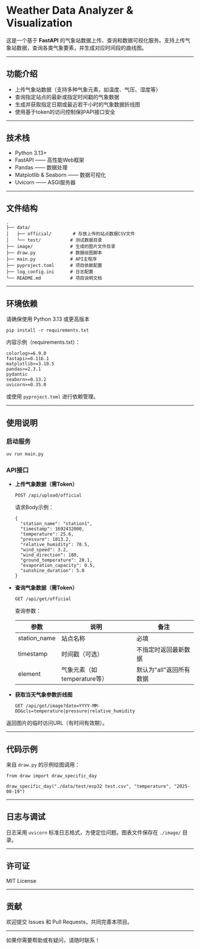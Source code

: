 # Weather Data Analyzer & Visualization

这是一个基于 **FastAPI** 的气象站数据上传、查询和数据可视化服务。支持上传气象站数据，查询各类气象要素，并生成对应时间段的曲线图。

---

## 功能介绍

- 上传气象站数据（支持多种气象元素，如温度、气压、湿度等）
- 查询指定站点的最新或指定时间戳的气象数据
- 生成并获取指定日期或最近若干小时的气象数据折线图
- 使用基于token的访问控制保护API接口安全

---

## 技术栈

- Python 3.13+
- FastAPI —— 高性能Web框架
- Pandas —— 数据处理
- Matplotlib & Seaborn —— 数据可视化
- Uvicorn —— ASGI服务器

---

## 文件结构

```
.
├── data/
│   ├── official/        # 存放上传的站点数据CSV文件
│   └── test/           # 测试数据目录
├── image/              # 生成的图片文件目录
├── draw.py             # 数据绘图脚本
├── main.py             # API主程序
├── pyproject.toml      # 项目依赖配置
├── log_config.ini      # 日志配置
└── README.md           # 项目说明文档
```

---

## 环境依赖

请确保使用 Python 3.13 或更高版本

```
pip install -r requirements.txt
```

内容示例（requirements.txt）：
```
colorlog>=6.9.0
fastapi>=0.116.1
matplotlib>=3.10.5
pandas>=2.3.1
pydantic
seaborn>=0.13.2
uvicorn>=0.35.0
```

或使用 `pyproject.toml` 进行依赖管理。

---

## 使用说明

### 启动服务

```
uv run main.py
```

### API接口

- **上传气象数据（需Token）**

  `POST /api/upload/official`

  请求Body示例：

  ```
  {
    "station_name": "station1",
    "timestamp": 1692432000,
    "temperature": 25.6,
    "pressure": 1013.2,
    "relative_humidity": 78.5,
    "wind_speed": 3.2,
    "wind_direction": 180,
    "ground_temperature": 20.1,
    "evaporation_capacity": 0.5,
    "sunshine_duration": 5.0
  }
  ```

- **查询气象数据（需Token）**

  `GET /api/get/official`

  查询参数：

  | 参数          | 说明                  | 备注                   |
  | ------------- | --------------------- | ---------------------- |
  | station_name  | 站点名称              | 必填                   |
  | timestamp     | 时间戳（可选）        | 不指定时返回最新数据   |
  | element       | 气象元素（如temperature等） | 默认为"all"返回所有数据 |

- **获取当天气象参数折线图**

  `GET /api/get/image?date=YYYY-MM-DD&cls=temperature|pressure|relative_humidity`

 返回图片的临时访问URL（有时间有效期）。

---

## 代码示例

来自 `draw.py` 的示例绘图调用：

```
from draw import draw_specific_day

draw_specific_day("./data/test/esp32 test.csv", "temperature", "2025-08-19")
```

---

## 日志与调试

日志采用 `uvicorn` 标准日志格式，方便定位问题。图表文件保存在 `./image/` 目录。

---

## 许可证

MIT License

---

## 贡献

欢迎提交 Issues 和 Pull Requests，共同完善本项目。

---

如果你需要帮助或有疑问，请随时联系！
